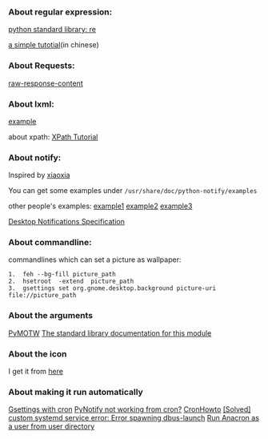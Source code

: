 
### About regular expression:

[python standard library: re][1]

[a simple tutotial][10](in chinese)

### About Requests:

[raw-response-content][2]

### About lxml:

[example][8]

about xpath: [XPath Tutorial][9]

### About notify:

Inspired by [xiaoxia][3]

You can get some examples under `/usr/share/doc/python-notify/examples`

other people's examples: [example1][4] [example2][5] [example3][6]

[Desktop Notifications Specification][7]

### About commandline:

commandlines which can set a picture as wallpaper:

    1.  feh --bg-fill picture_path
    2.  hsetroot  -extend  picture_path
    3.  gsettings set org.gnome.desktop.background picture-uri file://picture_path

### About the arguments

[PyMOTW][12]
[The standard library documentation for this module][13]

### About the icon

I get it from [here][11]

### About making it run automatically

[Gsettings with cron][14]
[PyNotify not working from cron?][15]
[CronHowto][16]
[[Solved] custom systemd service error: Error spawning dbus-launch][17]
[Run Anacron as a user from user directory][18]

[1]: https://docs.python.org/2/library/re.html
[2]: http://docs.python-requests.org/en/latest/user/quickstart/#raw-response-content
[3]: http://xiaoxia.org/2011/07/19/save-network-flow-scheme-and-networkmonitor-tips-applet/
[4]: http://stackp.online.fr/?p=40
[5]: https://julien.danjou.info/blog/2011/python-notify-with-gtk-stock-icon
[6]: http://dcy.is-programmer.com/posts/8844.html
[7]: http://www.galago-project.org/specs/notification/0.9/index.html
[8]: http://docs.python-guide.org/en/latest/scenarios/scrape/#lxml-and-requests
[9]: http://www.w3schools.com/xpath/default.asp
[10]: http://deerchao.net/tutorials/regex/regex.htm
[11]: http://thenounproject.com/term/happy/346/
[12]: http://pymotw.com/2/argparse/
[13]: https://docs.python.org/2/howto/argparse.html
[14]: http://stackoverflow.com/questions/10374520/gsettings-with-cron
[15]: http://stackoverflow.com/questions/4281821/pynotify-not-working-from-cron
[16]: https://help.ubuntu.com/community/CronHowto#GUI_Applications
[17]: https://bbs.archlinux.org/viewtopic.php?pid=1423853
[18]: http://www.wellengang.ch/?p=135
